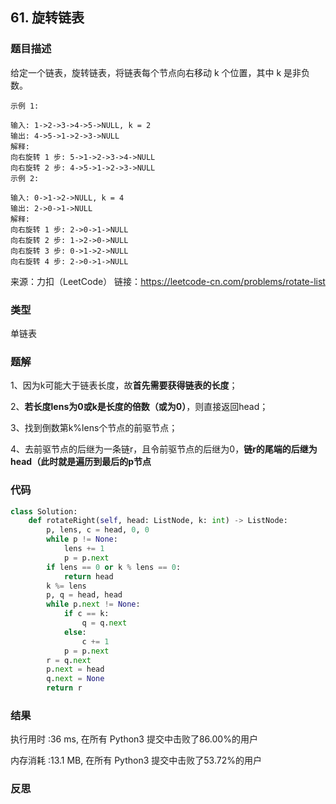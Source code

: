 ## 61. 旋转链表



### 题目描述

给定一个链表，旋转链表，将链表每个节点向右移动 k 个位置，其中 k 是非负数。

```
示例 1:

输入: 1->2->3->4->5->NULL, k = 2
输出: 4->5->1->2->3->NULL
解释:
向右旋转 1 步: 5->1->2->3->4->NULL
向右旋转 2 步: 4->5->1->2->3->NULL
示例 2:

输入: 0->1->2->NULL, k = 4
输出: 2->0->1->NULL
解释:
向右旋转 1 步: 2->0->1->NULL
向右旋转 2 步: 1->2->0->NULL
向右旋转 3 步: 0->1->2->NULL
向右旋转 4 步: 2->0->1->NULL
```

来源：力扣（LeetCode）
链接：https://leetcode-cn.com/problems/rotate-list

### 类型

单链表



### 题解

1、因为k可能大于链表长度，故**首先需要获得链表的长度**；

2、**若长度lens为0或k是长度的倍数（或为0）**，则直接返回head；

3、找到倒数第k%lens个节点的前驱节点；

4、去前驱节点的后继为一条链r，且令前驱节点的后继为0，**链r的尾端的后继为head（此时就是遍历到最后的p节点**



### 代码

```python
class Solution:
    def rotateRight(self, head: ListNode, k: int) -> ListNode:
    	p, lens, c = head, 0, 0
    	while p != None:
    		lens += 1
    		p = p.next
    	if lens == 0 or k % lens == 0:
    		return head
    	k %= lens
    	p, q = head, head
    	while p.next != None:
    		if c == k:
    			q = q.next
    		else:
    			c += 1
    		p = p.next
    	r = q.next
    	p.next = head
    	q.next = None
    	return r
```



### 结果

执行用时 :36 ms, 在所有 Python3 提交中击败了86.00%的用户

内存消耗 :13.1 MB, 在所有 Python3 提交中击败了53.72%的用户



### 反思

